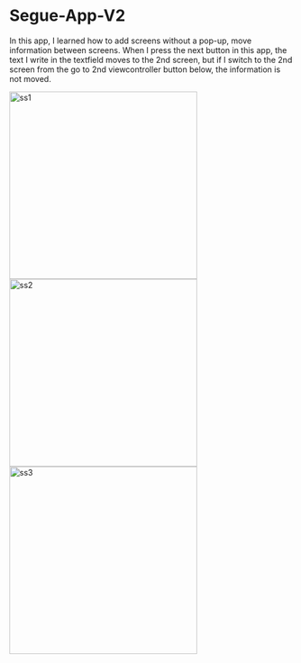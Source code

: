# Segue-App-V2
In this app, I learned how to add screens without a pop-up, move information between screens. When I press the next button in this app, the text I write in the textfield moves to the 2nd screen, but if I switch to the 2nd screen from the go to 2nd viewcontroller button below, the information is not moved.
<p float="left">
<img width="333" alt="ss1" src="https://user-images.githubusercontent.com/102610734/189222229-a14158fb-164b-4543-8c9f-473dbcd5640e.png">
<img width="333" alt="ss2" src="https://user-images.githubusercontent.com/102610734/189222244-5c7140e8-3d40-4111-abfc-408bf32a8a22.png">
<img width="333" alt="ss3" src="https://user-images.githubusercontent.com/102610734/189222249-6cd63390-3ed1-4097-a3fb-8eaa99e39798.png">

 </p>
